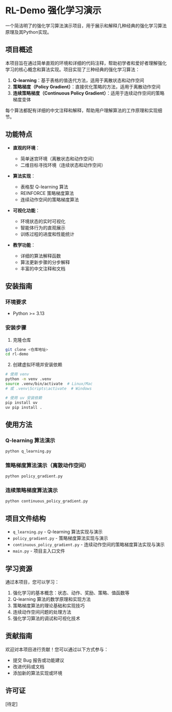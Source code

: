 # RL-Demo 强化学习演示

一个简洁明了的强化学习算法演示项目，用于展示和解释几种经典的强化学习算法原理及其Python实现。

## 项目概述

本项目旨在通过简单直观的环境和详细的代码注释，帮助初学者和爱好者理解强化学习的核心概念和算法实现。项目实现了三种经典的强化学习算法：

1. **Q-learning**：基于表格的值迭代方法，适用于离散状态和动作空间
2. **策略梯度（Policy Gradient）**：直接优化策略的方法，适用于离散动作空间
3. **连续策略梯度（Continuous Policy Gradient）**：适用于连续动作空间的策略梯度变体

每个算法都配有详细的中文注释和解释，帮助用户理解算法的工作原理和实现细节。

## 功能特点

- **直观的环境**：
  - 简单迷宫环境（离散状态和动作空间）
  - 二维目标寻找环境（连续状态和动作空间）

- **算法实现**：
  - 表格型 Q-learning 算法
  - REINFORCE 策略梯度算法
  - 连续动作空间的策略梯度算法

- **可视化功能**：
  - 环境状态的实时可视化
  - 智能体行为的直观展示
  - 训练过程的进度和性能统计

- **教学功能**：
  - 详细的算法解释函数
  - 算法更新步骤的分步解释
  - 丰富的中文注释和文档

## 安装指南

### 环境要求

- Python >= 3.13

### 安装步骤

1. 克隆仓库

```bash
git clone <仓库地址>
cd rl-demo
```

2. 创建虚拟环境并安装依赖

```bash
# 使用 venv
python -m venv .venv
source .venv/bin/activate  # Linux/Mac
# 或 .venv\Scripts\activate  # Windows

# 使用 uv 安装依赖
pip install uv
uv pip install .
```

## 使用方法

### Q-learning 算法演示

```bash
python q_learning.py
```

### 策略梯度算法演示（离散动作空间）

```bash
python policy_gradient.py
```

### 连续策略梯度算法演示

```bash
python continuous_policy_gradient.py
```

## 项目文件结构

- `q_learning.py` - Q-learning 算法实现与演示
- `policy_gradient.py` - 策略梯度算法实现与演示
- `continuous_policy_gradient.py` - 连续动作空间的策略梯度算法实现与演示
- `main.py` - 项目主入口文件

## 学习资源

通过本项目，您可以学习：

1. 强化学习的基本概念：状态、动作、奖励、策略、值函数等
2. Q-learning 算法的数学原理和实现方法
3. 策略梯度算法的理论基础和实现技巧
4. 连续动作空间问题的处理方法
5. 强化学习算法的调试和可视化技术

## 贡献指南

欢迎对本项目进行贡献！您可以通过以下方式参与：

- 提交 Bug 报告或功能建议
- 改进代码或文档
- 添加新的算法实现或环境

## 许可证

[待定]
